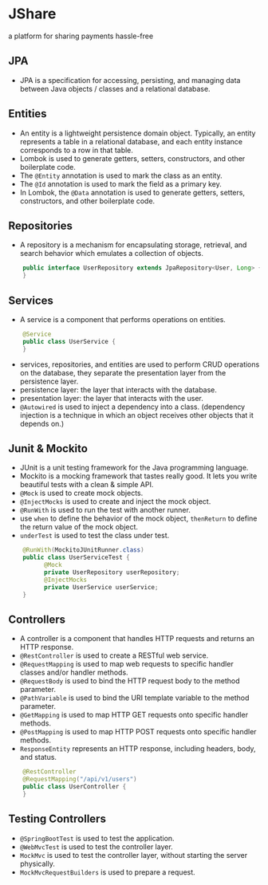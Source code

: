# JShare
a platform for sharing payments hassle-free
## JPA
- JPA is a specification for accessing, persisting, and managing data between Java objects / classes and a relational database.
## Entities
- An entity is a lightweight persistence domain object. Typically, an entity represents a table in a relational database, and each entity instance corresponds to a row in that table.
- Lombok is used to generate getters, setters, constructors, and other boilerplate code.
- The `@Entity` annotation is used to mark the class as an entity.
- The `@Id` annotation is used to mark the field as a primary key.
- In Lombok, the `@Data` annotation is used to generate getters, setters, constructors, and other boilerplate code.

## Repositories
- A repository is a mechanism for encapsulating storage, retrieval, and search behavior which emulates a collection of objects.
```java
    public interface UserRepository extends JpaRepository<User, Long> {
    }
```
  
## Services
- A service is a component that performs operations on entities.
```java
    @Service
    public class UserService {
    }
```

- services, repositories, and entities are used to perform CRUD operations on the database, they separate the presentation layer from the persistence layer.
- persistence layer: the layer that interacts with the database.
- presentation layer: the layer that interacts with the user.
- `@Autowired` is used to inject a dependency into a class. (dependency injection is a technique in which an object receives other objects that it depends on.)

## Junit & Mockito
- JUnit is a unit testing framework for the Java programming language.
- Mockito is a mocking framework that tastes really good. It lets you write beautiful tests with a clean & simple API.
- `@Mock` is used to create mock objects.
- `@InjectMocks` is used to create and inject the mock object.
- `@RunWith` is used to run the test with another runner.
- use `when` to define the behavior of the mock object, `thenReturn` to define the return value of the mock object.
- `underTest` is used to test the class under test.
```java
    @RunWith(MockitoJUnitRunner.class)
    public class UserServiceTest {
          @Mock
          private UserRepository userRepository;
          @InjectMocks
          private UserService userService;
    } 
   ```

## Controllers
- A controller is a component that handles HTTP requests and returns an HTTP response.
- `@RestController` is used to create a RESTful web service.
- `@RequestMapping` is used to map web requests to specific handler classes and/or handler methods.
- `@RequestBody` is used to bind the HTTP request body to the method parameter.
- `@PathVariable` is used to bind the URI template variable to the method parameter.
- `@GetMapping` is used to map HTTP GET requests onto specific handler methods.
- `@PostMapping` is used to map HTTP POST requests onto specific handler methods.
- `ResponseEntity` represents an HTTP response, including headers, body, and status.
```java
    @RestController
    @RequestMapping("/api/v1/users")
    public class UserController {
    }
```

## Testing Controllers
- `@SpringBootTest` is used to test the application.
- `@WebMvcTest` is used to test the controller layer.
- `MockMvc` is used to test the controller layer, without starting the server physically.
- `MockMvcRequestBuilders` is used to prepare a request.



